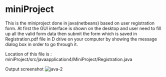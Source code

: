 # miniProject
This is the miniproject done in java(netbeans) based on user registration form. At first the GUI interface is shown on the desktop and user need to fill up all the valid form data then submit the form which is saved in Registration.pdf file in D drive on your computer by showing the message dialog box in order to go through it.

Location of this file  is : miniProject/src/javaapplication4/MiniProject/Registration.java

Output screenshot
![java-2](https://user-images.githubusercontent.com/52815756/75880761-fdadc680-5e45-11ea-9b35-7395ea708a96.PNG)
